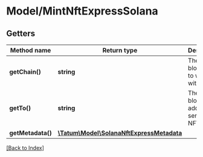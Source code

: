 # Model/MintNftExpressSolana

## Getters

Method name | Return type | Description | Notes
------------ | ------------- | ------------- | -------------
**getChain()** | **string** | The blockchain to work with |
**getTo()** | **string** | The blockchain address to send the NFT to |
**getMetadata()** | [**\Tatum\Model\SolanaNftExpressMetadata**](SolanaNftExpressMetadata.md) |  |

[[Back to Index]](../index.md)
